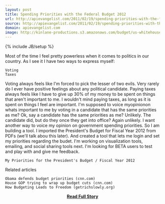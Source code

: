 ```yaml
---
layout: post
title: Spending Priorities with the Federal Budget 2012
url: http://apievangelist.com/2011/02/19/spending-priorities-with-the-federal-budget-2012/
source: http://apievangelist.com/2011/02/19/spending-priorities-with-the-federal-budget-2012/
domain: apievangelist.com
image: http://kinlane-productions.s3.amazonaws.com/budget/us-whitehouse-logo.jpg
---
```

{% include JB/setup %}<p>Most of the time I feel pretty powerless when it comes to politics in our country. As I see it I have two ways to express myself:

	Voting
	Taxes

Voting always feels like I'm forced to pick the lesser of two evils. Very rarely do I ever have positive feelings about any political candidate.
Paying taxes always feels like I have to give up 30% of my money to be spent on things that aren't important to me.
I wouldn't mind paying taxes, as long as it is spent on things I feel are important.
I'm supposed to voice myopinionon whats important to me by voting in a candidate that has the same priorities as me?
Ok, say a candidate has the same priorities as me? Unlikely.  The candidate did, but do they once they get into office? Again unlikely.
I want another way to voice my opinion on government spending priorities.  So I am building a tool.
I imported the President's Budget for Fiscal Year 2012 from PDFs (we'll talk abou this later). And created a tool that lets me login and set my priorities regarding the budet.
I'm working on visualization tools, emailing, and social sharing tools next.
I'm looking for BETA users to test and play with and give me feedback.

	My Priorities for the President's Budget / Fiscal Year 2012

Related articles

	Obama defends budget priorities (cnn.com)
	House GOP trying to wrap up budget cuts (cnn.com)
	How Budgeting Leads to Freedom (getrichslowly.org)

</p>
<center><p><a href="http://apievangelist.com/2011/02/19/spending-priorities-with-the-federal-budget-2012/" style='padding:25px; font-sze:18px; font-weight: bold;'>Read Full Story</a></p></center>
